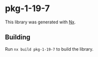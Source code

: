 # pkg-1-19-7

This library was generated with [Nx](https://nx.dev).

## Building

Run `nx build pkg-1-19-7` to build the library.
